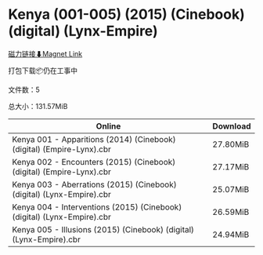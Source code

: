 # Kenya (001-005) (2015) (Cinebook) (digital) (Lynx-Empire)

[磁力链接⬇Magnet Link](magnet:?xt=urn:btih:bbe538a9a245c83361dfb4cb6d4806a6333dd819&dn=Kenya%20%28001-005%29%20%282015%29%20%28Cinebook%29%20%28digital%29%20%28Lynx-Empire%29)

打包下载📦仍在工事中

文件数：5

总大小：131.57MiB

Online | Download
--- | ---
Kenya 001 - Apparitions (2014) (Cinebook) (digital) (Empire-Lynx).cbr | 27.80MiB
Kenya 002 - Encounters (2015) (Cinebook) (digital) (Empire-Lynx).cbr | 27.17MiB
Kenya 003 - Aberrations (2015) (Cinebook) (digital) (Lynx-Empire).cbr | 25.07MiB
Kenya 004 - Interventions (2015) (Cinebook) (digital) (Lynx-Empire).cbr | 26.59MiB
Kenya 005 - Illusions (2015) (Cinebook) (digital) (Lynx-Empire).cbr | 24.94MiB